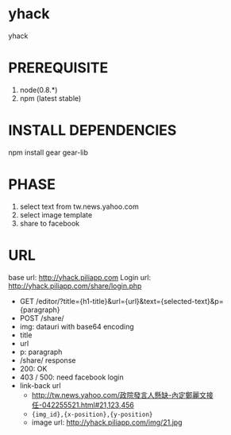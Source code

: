 yhack
=====

yhack

PREREQUISITE
============
1. node(0.8.\*)
2. npm (latest stable)

INSTALL DEPENDENCIES
====================
npm install gear gear-lib

PHASE
====
1. select text from tw.news.yahoo.com
2. select image template
3. share to facebook


URL
====
base url: http://yhack.piliapp.com
Login url: http://yhack.piliapp.com/share/login.php
*  GET /editor/?title={h1-title}&url={url}&text={selected-text}&p={paragraph}
*  POST /share/
  * img: datauri with base64 encoding
  * title
  * url
  * p: paragraph
*  /share/ response
  * 200: OK
  * 403 / 500: need facebook login
* link-back url
  * http://tw.news.yahoo.com/政院發言人懸缺-內定鄭麗文接任-042255521.html#21,123,456
  * ```{img_id},{x-position},{y-position}```
  * image url: http://yhack.piliapp.com/img/21.jpg

